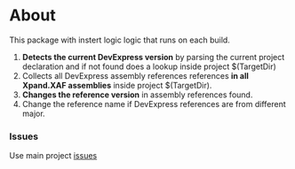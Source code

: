 # About
This package with instert logic logic that runs on each build. 

1. **Detects the current DevExpress version** by parsing the current project declaration and if not found does a lookup inside project $(TargetDir)
2. Collects all DevExpress assembly references references **in all Xpand.XAF assemblies** inside project $(TargetDir).
3. **Changes the reference version** in assembly references found.
4. Change the reference name if DevExpress references are from different major.

### Issues
Use main project [issues](https://github.com/eXpandFramework/eXpand/issues/new/choose)